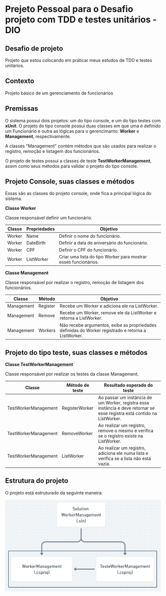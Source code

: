 # Prejeto Pessoal para o Desafio projeto com TDD e testes unitários - DIO

## Desafio de projeto
Projeto que estou colocando em práticar meus estudos de TDD e testes unitários.

## Contexto
Projeto básico de um gerenciamento de funcionários

## Premissas
O sistema possui dois projetos: um do tipo console, e um do tipo testes com **xUnit**. O projeto do tipo console possui duas classes em que uma é definido um Funcionário e outra as lógicas para o gerencimanto: **Worker** e **Management**, respectivamente.

A classes "Management" contém métodos que são usados para realizar o registro, remoção e listagem dos funcionários.

O projeto de testes possui a classes de teste **TestWorkerManagement**, assim como seus métodos para validar o projeto do tipo console. 

## Projeto Console, suas classes e métodos

Essas são as classes do projeto console, onde fica a principal lógica do sistema.

**Classe Worker**

Classe responsável definir um funcionário.

| Classe       | Propriedades    | Objetivo                                                         |
|--------------------------------|------------------------------|-----------------------------------|
| Worker       | Name            | Definir o nome do funcionário.                                   |
| Worker       | DateBirth       | Definir a data de aniversário do funcionário.                    |
| Worker       | CPF             | Definir o CPF do funcionário.                                    |
| Worker       | ListWorker      | Criar uma lista do tipo Worker para mostrar esses funcionários.  |

**Classe Management**

Classe responsável por realizar o registro, remoção de listagem dos funcionários.

| Classe           | Método        | Objetivo                                                                                                                
|------------------|---------------|-----------------------------------------------------------------------------------------------------|
| Management       | Register      | Recebe um Worker e adiciona ele na ListWorker.                                                      |
| Management       | Remove        | Recebe um Worker, remove ele da ListWorker e retorna a ListWorker.                                  |
| Management       | Workers       | Não recebe argumentos, exibe as propriedades definidas do Worker registrado e retorna a ListWorker. |

## Projeto do tipo teste, suas classes e métodos

**Classe TestWorkerManagement**

Classe responsável por realizar os testes da classe Management.

| Classe               | Método de teste       | Resultado esperado do teste
|----------------------|-----------------------|----------------------------------------------------------------------------------------------------------------|
| TestWorkerManagement | RegisterWorker        | Ao passar um instância de um Worker, registra essa instância e deve retornar se esse registra está contido na ListWorker.   |
| TestWorkerManagement | RemoveWorker          | Ao realizar um registro, remove o mesmo e verifica se o registro existe na ListWorker.                                      |
| TestWorkerManagement | ListWorker            | Ao realizar um registro, adiciona ele numa lista e verifica se a lista não está vazia.                                       | 

## Estrutura do projeto
O projeto está estruturado da seguinte maneira:

![Estrutura_Projeto](Images/projetoTDD.png)



